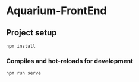 # Aquarium-FrontEnd

## Project setup
```
npm install
```

### Compiles and hot-reloads for development
```
npm run serve
```
